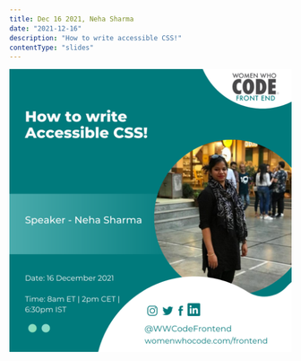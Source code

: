 ```yaml
---
title: Dec 16 2021, Neha Sharma
date: "2021-12-16"
description: "How to write accessible CSS!"
contentType: "slides"
---
```


![How to write accessible CSS - Neha Sharma](./Neha.png)


